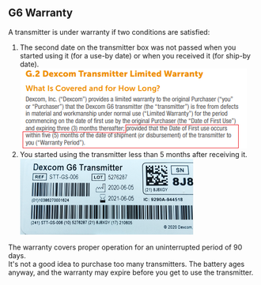 ## G6 Warranty  
  
A transmitter is under warranty if two conditions are satisfied:  

1. The second date on the transmitter box was not passed when you started using it (for a use-by date) or when you received it (for ship-by date).  
![](./images/G6_warranty.png)    
2. You started using the transmitter less than 5 months after receiving it.  
![](./images/tx_box_dates.png)  
  
The warranty covers proper operation for an uninterrupted period of 90 days.  
It's not a good idea to purchase too many transmitters.  The battery ages anyway, and the warranty may expire before you get to use the transmitter.  

